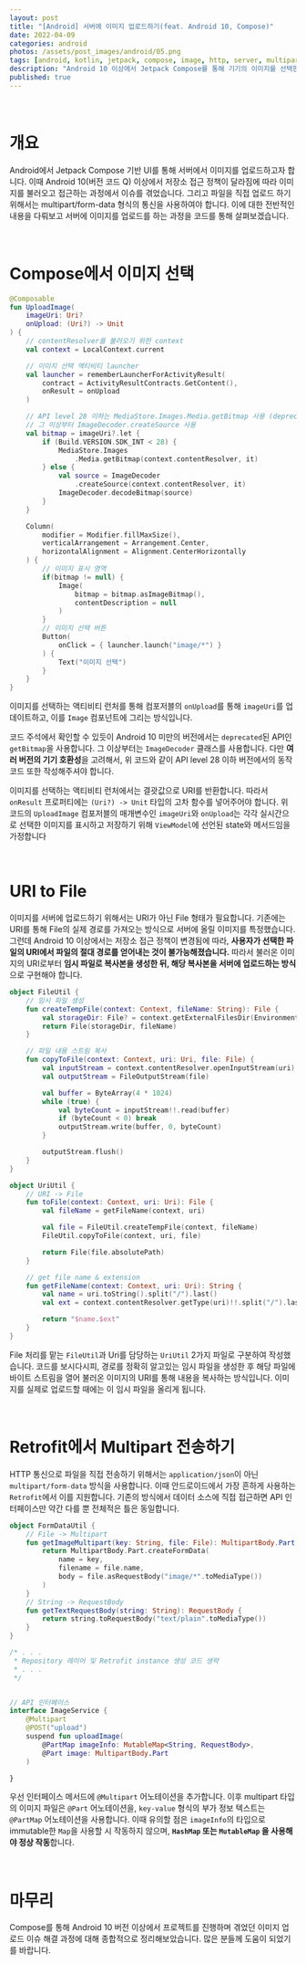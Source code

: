```yaml
---
layout: post
title: "[Android] 서버에 이미지 업로드하기(feat. Android 10, Compose)"
date: 2022-04-09
categories: android
photos: /assets/post_images/android/05.png
tags: [android, kotlin, jetpack, compose, image, http, server, multipart, formdata, uri, file, retrofit, bitmap]
description: "Android 10 이상에서 Jetpack Compose를 통해 기기의 이미지를 선택한 뒤 서버에 업로드해보는 과정을 알아보자"
published: true
---
```


<br>

# 개요

Android에서 Jetpack Compose 기반 UI를 통해 서버에서 이미지를 업로드하고자 합니다. 이때 Android 10(버전 코드 Q) 이상에서 저장소 접근 정책이 달라짐에 따라 이미지를 불러오고 접근하는 과정에서 이슈를 겪었습니다. 그리고 파일을 직접 업로드 하기 위해서는 multipart/form-data 형식의 통신을 사용하여야 합니다. 이에 대한 전반적인 내용을 다뤄보고 서버에 이미지를 업로드를 하는 과정을 코드를 통해 살펴보겠습니다.

<br>

# Compose에서 이미지 선택

```kotlin
@Composable
fun UploadImage(
    imageUri: Uri?
    onUpload: (Uri?) -> Unit
) {
    // contentResolver를 불러오기 위한 context
    val context = LocalContext.current

    // 이미지 선택 액티비티 launcher
    val launcher = rememberLauncherForActivityResult(
        contract = ActivityResultContracts.GetContent(),
        onResult = onUpload
    )

    // API level 28 이하는 MediaStore.Images.Media.getBitmap 사용 (deprecated)
    // 그 이상부터 ImageDecoder.createSource 사용
    val bitmap = imageUri?.let {
        if (Build.VERSION.SDK_INT < 28) {
            MediaStore.Images
                .Media.getBitmap(context.contentResolver, it)
        } else {
            val source = ImageDecoder
                .createSource(context.contentResolver, it)
            ImageDecoder.decodeBitmap(source)
        }
    }

    Column(
        modifier = Modifier.fillMaxSize(),
        verticalArrangement = Arrangement.Center,
        horizontalAlignment = Alignment.CenterHorizontally
    ) { 
        // 이미지 표시 영역
        if(bitmap != null) {
            Image(
                bitmap = bitmap.asImageBitmap(),
                contentDescription = null
            )
        }
        // 이미지 선택 버튼
        Button(
            onClick = { launcher.launch("image/*") }
        ) {
            Text("이미지 선택")
        }
    }
}
```

이미지를 선택하는 액티비티 런처를 통해 컴포저블의 `onUpload`를 통해 `imageUri`를 업데이트하고, 이를 `Image` 컴포넌트에 그리는 방식입니다.

코드 주석에서 확인할 수 있듯이 Android 10 미만의 버전에서는 `deprecated`된 API인 `getBitmap`을 사용합니다. 그 이상부터는 `ImageDecoder` 클래스를 사용합니다. 다만 **여러 버전의 기기 호환성**을 고려해서, 위 코드와 같이 API level 28 이하 버전에서의 동작 코드 또한 작성해주셔야 합니다.

이미지를 선택하는 액티비티 런처에서는 결괏값으로 URI를 반환합니다. 따라서 `onResult` 프로퍼티에는 `(Uri?) -> Unit` 타입의 고차 함수를 넣어주어야 합니다. 위 코드의 `UploadImage` 컴포저블의 매개변수인 `imageUri`와 `onUpload`는 각각 실시간으로 선택한 이미지를 표시하고 저장하기 위해 `ViewModel`에 선언된 state와 메서드임을 가정합니다

<br>

# URI to File

이미지를 서버에 업로드하기 위해서는 URI가 아닌 File 형태가 필요합니다. 기존에는 URI를 통해 File의 실제 경로를 가져오는 방식으로 서버에 올릴 이미지를 특정했습니다. 그런데 Android 10 이상에서는 저장소 접근 정책이 변경됨에 따라, **사용자가 선택한 파일의 URI에서 파일의 절대 경로를 얻어내는 것이 불가능해졌습니다.** 따라서 불러온 이미지의 URI로부터 **임시 파일로 복사본을 생성한 뒤, 해당 복사본을 서버에 업로드하는 방식**으로 구현해야 합니다.

```kotlin
object FileUtil {
    // 임시 파일 생성
    fun createTempFile(context: Context, fileName: String): File {
        val storageDir: File? = context.getExternalFilesDir(Environment.DIRECTORY_PICTURES)
        return File(storageDir, fileName)
    }

    // 파일 내용 스트림 복사
    fun copyToFile(context: Context, uri: Uri, file: File) {
        val inputStream = context.contentResolver.openInputStream(uri)
        val outputStream = FileOutputStream(file)

        val buffer = ByteArray(4 * 1024)
        while (true) {
            val byteCount = inputStream!!.read(buffer)
            if (byteCount < 0) break
            outputStream.write(buffer, 0, byteCount)
        }

        outputStream.flush()
    }
}

object UriUtil {
    // URI -> File
    fun toFile(context: Context, uri: Uri): File {
        val fileName = getFileName(context, uri)

        val file = FileUtil.createTempFile(context, fileName)
        FileUtil.copyToFile(context, uri, file)

        return File(file.absolutePath)
    }

    // get file name & extension
    fun getFileName(context: Context, uri: Uri): String {
        val name = uri.toString().split("/").last()
        val ext = context.contentResolver.getType(uri)!!.split("/").last()

        return "$name.$ext"
    }
}
```

File 처리를 맡는 `FileUtil`과 Uri를 담당하는 `UriUtil` 2가지 파일로 구분하여 작성했습니다. 코드를 보시다시피, 경로를 정확히 알고있는 임시 파일을 생성한 후 해당 파일에 바이트 스트림을 열어 불러온 이미지의 URI를 통해 내용을 복사하는 방식입니다. 이미지를 실제로 업로드할 때에는 이 임시 파일을 올리게 됩니다.

<br>

# Retrofit에서 Multipart 전송하기

HTTP 통신으로 파일을 직접 전송하기 위해서는 `application/json`이 아닌 `multipart/form-data` 방식을 사용합니다. 이때 안드로이드에서 가장 흔하게 사용하는 `Retrofit`에서 이를 지원합니다. 기존의 방식에서 데이터 소스에 직접 접근하면 API 인터페이스만 약간 다를 뿐 전체적은 틀은 동일합니다. 

```kotlin
object FormDataUtil {
    // File -> Multipart
    fun getImageMultipart(key: String, file: File): MultipartBody.Part {
        return MultipartBody.Part.createFormData(
            name = key,
            filename = file.name,
            body = file.asRequestBody("image/*".toMediaType())
        )
    }
    // String -> RequestBody
    fun getTextRequestBody(string: String): RequestBody {
        return string.toRequestBody("text/plain".toMediaType())
    }
}

/* . . .
 * Repository 레이어 및 Retrofit instance 생성 코드 생략
 * . . .
 */


// API 인터페이스
interface ImageService {
    @Multipart
    @POST("upload")
    suspend fun uploadImage(
        @PartMap imageInfo: MutableMap<String, RequestBody>,
        @Part image: MultipartBody.Part
    )

}
```

우선 인터페이스 메서드에 `@Multipart` 어노테이션을 추가합니다. 이후 multipart 타입의 이미지 파일은 `@Part` 어노테이션을, `key-value` 형식의 부가 정보 텍스트는 `@PartMap` 어노테이션을 사용합니다. 이때 유의할 점은 `imageInfo`의 타입으로 immutable한 `Map`을 사용할 시 작동하지 않으며, **`HashMap` 또는 `MutableMap` 을 사용해야 정상 작동**합니다.

<br>

# 마무리

Compose를 통해 Android 10 버전 이상에서 프로젝트를 진행하며 겪었던 이미지 업로드 이슈 해결 과정에 대해 종합적으로 정리해보았습니다. 많은 분들께 도움이 되었기를 바랍니다.